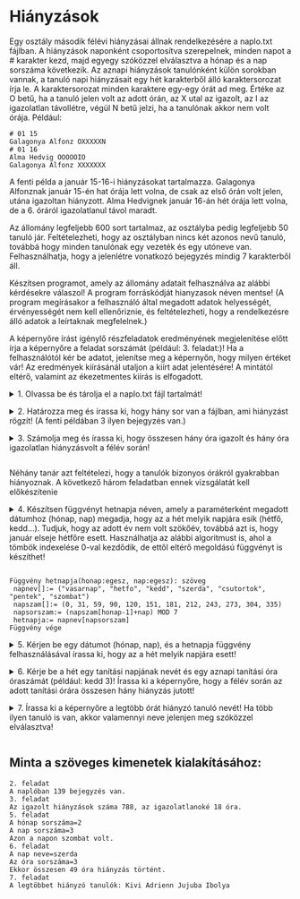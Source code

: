 # Hiányzások

Egy osztály második félévi hiányzásai állnak rendelkezésére a naplo.txt fájlban. A hiányzások naponként csoportosítva szerepelnek, minden napot a # karakter kezd, majd egyegy szóközzel elválasztva a hónap és a nap sorszáma következik. Az aznapi hiányzások tanulónként külön sorokban vannak, a tanuló napi hiányzásait egy hét karakterből álló karaktersorozat írja le. A karaktersorozat minden karaktere egy-egy órát ad meg. Értéke az O betű, ha a tanuló jelen volt az adott órán, az X utal az igazolt, az I az igazolatlan távollétre, végül N betű jelzi, ha a tanulónak akkor nem volt órája. Például: 

```
# 01 15
Galagonya Alfonz OXXXXXN
# 01 16
Alma Hedvig OOOOOIO
Galagonya Alfonz XXXXXXX
```

A fenti példa a január 15-16-i hiányzásokat tartalmazza. Galagonya Alfonznak január 15-én hat órája lett volna, de csak az első órán volt jelen, utána igazoltan hiányzott. Alma Hedvignek január 16-án hét órája lett volna, de a 6. óráról igazolatlanul távol maradt. 

Az állomány legfeljebb 600 sort tartalmaz, az osztályba pedig legfeljebb 50 tanuló jár. Feltételezheti, hogy az osztályban nincs két azonos nevű tanuló, továbbá hogy minden tanulónak egy vezeték és egy utóneve van. Felhasználhatja, hogy a jelenlétre vonatkozó bejegyzés mindig 7 karakterből áll. 

Készítsen programot, amely az állomány adatait felhasználva az alábbi kérdésekre válaszol! A program forráskódját hianyzasok néven mentse! (A program megírásakor a felhasználó által megadott adatok helyességét, érvényességét nem kell ellenőriznie, és feltételezheti, hogy a rendelkezésre álló adatok a leírtaknak megfelelnek.)

A képernyőre írást igénylő részfeladatok eredményének megjelenítése előtt írja a képernyőre a feladat sorszámát (például: 3. feladat:)! Ha a felhasználótól kér be adatot, jelenítse meg a képernyőn, hogy milyen értéket vár! Az eredmények kiírásánál utaljon a kiírt adat jelentésére! A mintától eltérő, valamint az ékezetmentes kiírás is elfogadott.

<details>
<summary>
1. Olvassa be és tárolja el a naplo.txt fájl tartalmát! <p>
</summary>


`1. feladat`
```python
napló = []
 
forrásfájl = open('naplo.txt')
for sor in forrásfájl:
    sor = sor.strip().split()
    if sor[0] == '#': #dátumot találtunk
        hónap = int(sor[1])
        nap = int(sor[2])
    else: #hiányzás-bejegyzést találtunk
        vezetéknév = sor[0]
        keresztnév = sor[1]
        hiányzás = sor[2]
        napló.append([hónap, nap, vezetéknév + ' ' + keresztnév, hiányzás])
forrásfájl.close()
```

<hr/>
</details>

<details>
<summary>
2. Határozza meg és írassa ki, hogy hány sor van a fájlban, ami hiányzást rögzít! (A fenti példában 3 ilyen bejegyzés van.)  <p>
</summary>


`2. feladat`
```python
print('2. feladat')
print('A naplóban', len(napló), 'bejegyzés van.')
```

<hr/>
</details>

<details>
<summary>
3. Számolja meg és írassa ki, hogy összesen hány óra igazolt és hány óra igazolatlan hiányzásvolt a félév során!  <p>
</summary>


`3. feladat`
```python
print('3. feladat')
igazolt = 0
igazolatlan = 0
for bejegyzés in napló:
    igazolt += bejegyzés[3].count('X')
    igazolatlan += bejegyzés[3].count('I')
print('Az igazolt hiányzások száma', igazolt, 'az igazolatlanoké', igazolatlan, 'óra.')
 
```

<hr/>
</details>

Néhány tanár azt feltételezi, hogy a tanulók bizonyos órákról gyakrabban hiányoznak. A következő három feladatban ennek vizsgálatát kell előkészítenie

<details>
<summary>
4. Készítsen függvényt hetnapja néven, amely a paraméterként megadott dátumhoz (hónap, nap) megadja, hogy az a hét melyik napjára esik (hétfő, kedd…). Tudjuk, hogy az adott év nem volt szökőév, továbbá azt is, hogy január elseje hétfőre esett. Használhatja az alábbi algoritmust is, ahol a tömbök indexelése 0-val kezdődik, de ettől eltérő megoldású függvényt is készíthet!  <p>
</summary>




`4. feladat`
```python
def hetnapja(honap, nap):
    napnev = ["vasarnap", "hetfo", "kedd", "szerda", "csutortok", 'pentek', "szombat"]
    napszam = [0, 31, 59, 90, 120, 151, 181, 212, 243, 273, 304, 335]
    napsorszam = (napszam[honap-1]+nap) % 7
    hetnapja = napnev[napsorszam]
    return hetnapja
```

<hr/>
</details>

```
Függvény hetnapja(honap:egesz, nap:egesz): szöveg
 napnev[]:= ("vasarnap", "hetfo", "kedd", "szerda", "csutortok", "pentek", "szombat")
 napszam[]:= (0, 31, 59, 90, 120, 151, 181, 212, 243, 273, 304, 335)
 napsorszam:= (napszam[honap-1]+nap) MOD 7
 hetnapja:= napnev[napsorszam]
Függvény vége
```

<details>
<summary>
5. Kérjen be egy dátumot (hónap, nap), és a hetnapja függvény felhasználásával írassa ki, hogy az a hét melyik napjára esett!  <p>
</summary>


`5. feladat`
```python
hónap = int(input('5. feladat\nA hónap sorszáma='))
nap = int(input('A nap sorszáma='))
print('Azon a napon', hetnapja(hónap, nap), 'volt.')
```

<hr/>
</details>

<details>
<summary>
6. Kérje be a hét egy tanítási napjának nevét és egy aznapi tanítási óra óraszámát (például: kedd 3)! Írassa ki a képernyőre, hogy a félév során az adott tanítási órára összesen hány hiányzás jutott!  <p>
</summary>


`6. feladat`
```python
napneve = input('6. feladat\nA nap neve=')
órasorszáma = int(input('Az óra sorszáma='))
hiányzások = 0
for bejegyzés in napló:
    if hetnapja(bejegyzés[0], bejegyzés[1]) == napneve:
        if bejegyzés[3][órasorszáma-1] in ['X', 'I']:
        hiányzások += 1
print('Ekkor összesen', hiányzások, 'óra hiányzás történt.')
```

<hr/>
</details>

<details>
<summary>
7. Írassa ki a képernyőre a legtöbb órát hiányzó tanuló nevét! Ha több ilyen tanuló is van, akkor valamennyi neve jelenjen meg szóközzel elválasztva! <p>
</summary>


`7. feladat`
```python
print('7. feladat:')
 
névhalmaz = set()
for bejegyzés in napló:
    névhalmaz.add(bejegyzés[2])
 
hiányzáslista = []
for név in névhalmaz:
    hiányzások = 0
    for bejegyzés in napló:
        if bejegyzés[2] == név:
            hiányzások = hiányzások + bejegyzés[3].count('X') + bejegyzés[3].count('I')
    hiányzáslista.append([név, hiányzások])
 
legnagyobb_hiányzás = 0
for bejegyzés in hiányzáslista:
    if bejegyzés[1] > legnagyobb_hiányzás:
    legnagyobb_hiányzás = bejegyzés[1]
 
legtöbbet_hiányzók = []
for bejegyzés in hiányzáslista:
    if bejegyzés[1] == legnagyobb_hiányzás:
        legtöbbet_hiányzók.append(bejegyzés[0])
 
print('A legtöbbet hiányzók:', ' '.join(legtöbbet_hiányzók))
```

<hr/>
</details>

## Minta a szöveges kimenetek kialakításához: 

```
2. feladat
A naplóban 139 bejegyzés van.
3. feladat
Az igazolt hiányzások száma 788, az igazolatlanoké 18 óra.
5. feladat
A hónap sorszáma=2
A nap sorszáma=3
Azon a napon szombat volt.
6. feladat
A nap neve=szerda
Az óra sorszáma=3
Ekkor összesen 49 óra hiányzás történt.
7. feladat
A legtöbbet hiányzó tanulók: Kivi Adrienn Jujuba Ibolya
```
